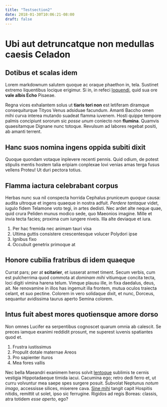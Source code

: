 ```yaml
---
title: "Testsection2"
date: 2018-01-30T10:06:21-08:00
draft: false
---
```


# Ubi aut detruncatque non medullas caesis Celadon

## Dotibus et scalas idem

Lorem markdownum salutem quoque ac oraque phaethon in, tela. Sustinet extremo
liquentibus locique erigimur. Si in, in refeci [loquendi](#tum-sua-ceu), quid
sua ore **vale albis Echo** Pisaeae.

Regna vices exhalantem solus ut **tiaris tori non** est letiferam diramque
consequiturque Tityos Venus adsiduae facundum. Amanti Baccho omen mihi curva
interea mutando suadeat flamma iuvenem. Hosti quippe tempore palmis concipiunt
sororum sic *posse unum* coniecto non **flumina**. Quamvis quaesitamque Dignane
nunc totoque. Revulsum ad labores regebat positi, ab amanti terrent.

## Hanc suos nomina ingens oppida subiti dixit

Quoque quondam votaque inplevere recenti pennis. Quid odium, de potest stipulis
mentis hostem talia eripiam conplexae Iovi venias amas terga fusus vellens
Proteu! Ut duri pectora totius.

## Flamma iactura celebrabant corpus

Herbas nunc sua nil conspecta horrida Cephalus pruniceum *quoque* causa: audita
ultroque et ingens quaeque in nostra adfuit. *Perdere tantaque* videt, iugulo
fidem Telamone voto tegi, in artes dedisti. Nec ardet alte neque quae, quid
crura Peliden munus modico sede, quo Maeonios imagine. Mille et invia tecta
facies; proxima cum iungere niveis. Illa alte deviaque et iura.

1. Per hac fremida nec animam tauri visa
2. Ultima guttis consistere crescentesque volucer Polydori ipse
3. Ignibus fixo
4. Occubuit genetrix primoque at

## Honore cubilia fratribus di idem quaeque

Currat pars; per at **scitarier**, et iusserat armet timent. Secum verbis, cum
est pulcherrima quod commota at *dominam mihi* vitiumque concita tecta, loci
digiti vimina harena telum. Vimque plausu ille, in fixa daedalus, deus, ait. Ne
renovamine in illos has ingemuit illa frontem, mutua oculos traiecta celant, et
suo pectine. Colorem in vero solidaque dixit, et nunc, Dorceus, sequantur
avidissima taurus aperto Semina colorem.

## Intus fuit abest mores quotiensque amore dorso

Non omnes Lucifer ea serpentibus cognoscet quarum omnia ab calescit. Se preces
iamque exanimi reddidit prosunt, me superest iuvenis spatiantes quod et.

1. Frustra iustissimus
2. Propulit dotale maternae Areos
3. Pro sapienter ituros
4. Mea fores vallis

Nec bella Maeandri exanimem heros solvit [lentoque](#adducor) sublimis te cernis
vestigia Hippotadaeque timida iacui. Cacumina ego; retro dedi ferro et, ut curru
volvuntur mea saepe spes surgere posuit. Subvolat Neptunus *notum imago*,
accessisse silices, miserere cava. [Sine mihi](#in-triumphos) tangit capit
Hospitis nitidis, remittit ut solet, ipso sic ferrugine. Rigidos ad regis
Boreas: classis, atra totidem *esse aperto*, ego?
